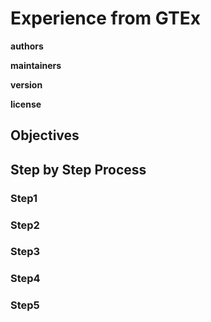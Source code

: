 # Experience from GTEx

**authors**

**maintainers**

**version**

**license**

        

## Objectives

## Step by Step Process

### Step1
    
### Step2
    
### Step3
  
### Step4
    
### Step5